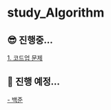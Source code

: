 # study_Algorithm

## 😎 진행중...      
<a href="https://codeup.kr/problemset.php">1. 코드업 문제</a>

## 🤩 진행 예정...
<a href="https://www.acmicpc.net/problem/tags">- 백준</a>
